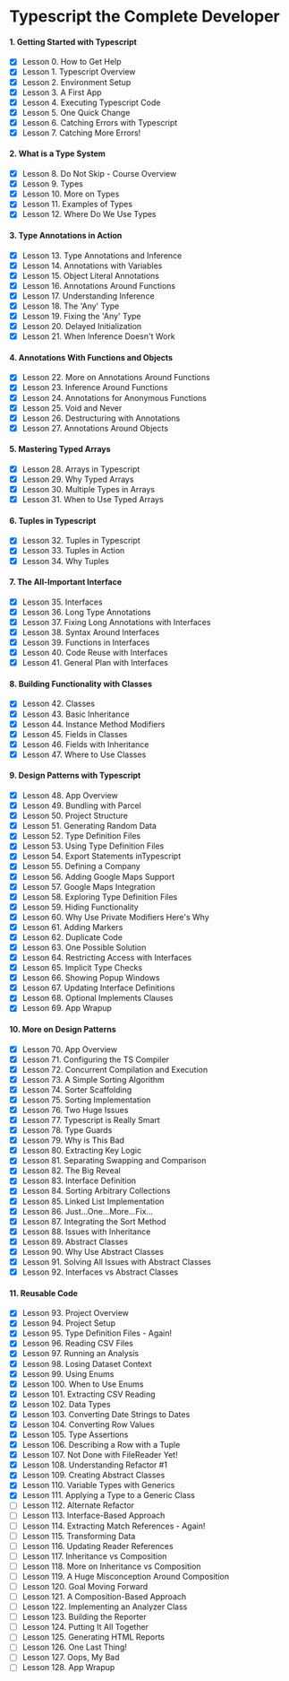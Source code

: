 # Typescript the Complete Developer

#### 1. Getting Started with Typescript

- [x] Lesson 0. How to Get Help
- [x] Lesson 1. Typescript Overview
- [x] Lesson 2. Environment Setup
- [x] Lesson 3. A First App
- [x] Lesson 4. Executing Typescript Code
- [x] Lesson 5. One Quick Change
- [x] Lesson 6. Catching Errors with Typescript
- [x] Lesson 7. Catching More Errors!

#### 2. What is a Type System

- [x] Lesson 8. Do Not Skip - Course Overview
- [x] Lesson 9. Types
- [x] Lesson 10. More on Types
- [x] Lesson 11. Examples of Types
- [x] Lesson 12. Where Do We Use Types

#### 3. Type Annotations in Action

- [x] Lesson 13. Type Annotations and Inference
- [x] Lesson 14. Annotations with Variables
- [x] Lesson 15. Object Literal Annotations
- [x] Lesson 16. Annotations Around Functions
- [x] Lesson 17. Understanding Inference
- [x] Lesson 18. The 'Any' Type
- [x] Lesson 19. Fixing the 'Any' Type
- [x] Lesson 20. Delayed Initialization
- [x] Lesson 21. When Inference Doesn't Work

#### 4. Annotations With Functions and Objects

- [x] Lesson 22. More on Annotations Around Functions
- [x] Lesson 23. Inference Around Functions
- [x] Lesson 24. Annotations for Anonymous Functions
- [x] Lesson 25. Void and Never
- [x] Lesson 26. Destructuring with Annotations
- [x] Lesson 27. Annotations Around Objects

#### 5. Mastering Typed Arrays

- [x] Lesson 28. Arrays in Typescript
- [x] Lesson 29. Why Typed Arrays
- [x] Lesson 30. Multiple Types in Arrays
- [x] Lesson 31. When to Use Typed Arrays

#### 6. Tuples in Typescript

- [x] Lesson 32. Tuples in Typescript
- [x] Lesson 33. Tuples in Action
- [x] Lesson 34. Why Tuples

#### 7. The All-Important Interface

- [x] Lesson 35. Interfaces
- [x] Lesson 36. Long Type Annotations
- [x] Lesson 37. Fixing Long Annotations with Interfaces
- [x] Lesson 38. Syntax Around Interfaces
- [x] Lesson 39. Functions in Interfaces
- [x] Lesson 40. Code Reuse with Interfaces
- [x] Lesson 41. General Plan with Interfaces

#### 8. Building Functionality with Classes

- [x] Lesson 42. Classes
- [x] Lesson 43. Basic Inheritance
- [x] Lesson 44. Instance Method Modifiers
- [x] Lesson 45. Fields in Classes
- [x] Lesson 46. Fields with Inheritance
- [x] Lesson 47. Where to Use Classes

#### 9. Design Patterns with Typescript

- [x] Lesson 48. App Overview
- [x] Lesson 49. Bundling with Parcel
- [x] Lesson 50. Project Structure
- [x] Lesson 51. Generating Random Data
- [x] Lesson 52. Type Definition Files
- [x] Lesson 53. Using Type Definition Files
- [x] Lesson 54. Export Statements inTypescript
- [x] Lesson 55. Defining a Company
- [x] Lesson 56. Adding Google Maps Support
- [x] Lesson 57. Google Maps Integration
- [x] Lesson 58. Exploring Type Definition Files
- [x] Lesson 59. Hiding Functionality
- [x] Lesson 60. Why Use Private Modifiers Here's Why
- [x] Lesson 61. Adding Markers
- [x] Lesson 62. Duplicate Code
- [x] Lesson 63. One Possible Solution
- [x] Lesson 64. Restricting Access with Interfaces
- [x] Lesson 65. Implicit Type Checks
- [x] Lesson 66. Showing Popup Windows
- [x] Lesson 67. Updating Interface Definitions
- [x] Lesson 68. Optional Implements Clauses
- [x] Lesson 69. App Wrapup

#### 10. More on Design Patterns

- [x] Lesson 70. App Overview
- [x] Lesson 71. Configuring the TS Compiler
- [x] Lesson 72. Concurrent Compilation and Execution
- [x] Lesson 73. A Simple Sorting Algorithm
- [x] Lesson 74. Sorter Scaffolding
- [x] Lesson 75. Sorting Implementation
- [x] Lesson 76. Two Huge Issues
- [x] Lesson 77. Typescript is Really Smart
- [x] Lesson 78. Type Guards
- [x] Lesson 79. Why is This Bad
- [x] Lesson 80. Extracting Key Logic
- [x] Lesson 81. Separating Swapping and Comparison
- [x] Lesson 82. The Big Reveal
- [x] Lesson 83. Interface Definition
- [x] Lesson 84. Sorting Arbitrary Collections
- [x] Lesson 85. Linked List Implementation
- [x] Lesson 86. Just...One...More...Fix...
- [x] Lesson 87. Integrating the Sort Method
- [x] Lesson 88. Issues with Inheritance
- [x] Lesson 89. Abstract Classes
- [x] Lesson 90. Why Use Abstract Classes
- [x] Lesson 91. Solving All Issues with Abstract Classes
- [x] Lesson 92. Interfaces vs Abstract Classes

#### 11. Reusable Code

- [x] Lesson 93. Project Overview
- [x] Lesson 94. Project Setup
- [x] Lesson 95. Type Definition Files - Again!
- [x] Lesson 96. Reading CSV Files
- [x] Lesson 97. Running an Analysis
- [x] Lesson 98. Losing Dataset Context
- [x] Lesson 99. Using Enums
- [x] Lesson 100. When to Use Enums
- [x] Lesson 101. Extracting CSV Reading
- [x] Lesson 102. Data Types
- [x] Lesson 103. Converting Date Strings to Dates
- [x] Lesson 104. Converting Row Values
- [x] Lesson 105. Type Assertions
- [x] Lesson 106. Describing a Row with a Tuple
- [x] Lesson 107. Not Done with FileReader Yet!
- [x] Lesson 108. Understanding Refactor #1
- [x] Lesson 109. Creating Abstract Classes
- [x] Lesson 110. Variable Types with Generics
- [x] Lesson 111. Applying a Type to a Generic Class
- [ ] Lesson 112. Alternate Refactor
- [ ] Lesson 113. Interface-Based Approach
- [ ] Lesson 114. Extracting Match References - Again!
- [ ] Lesson 115. Transforming Data
- [ ] Lesson 116. Updating Reader References
- [ ] Lesson 117. Inheritance vs Composition
- [ ] Lesson 118. More on Inheritance vs Composition
- [ ] Lesson 119. A Huge Misconception Around Composition
- [ ] Lesson 120. Goal Moving Forward
- [ ] Lesson 121. A Composition-Based Approach
- [ ] Lesson 122. Implementing an Analyzer Class
- [ ] Lesson 123. Building the Reporter
- [ ] Lesson 124. Putting It All Together
- [ ] Lesson 125. Generating HTML Reports
- [ ] Lesson 126. One Last Thing!
- [ ] Lesson 127. Oops, My Bad
- [ ] Lesson 128. App Wrapup
